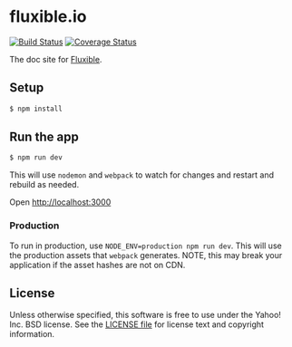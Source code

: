 # fluxible.io

[![Build Status](https://travis-ci.org/yahoo/fluxible.io.svg?branch=master)](https://travis-ci.org/yahoo/fluxible.io)
[![Coverage Status](https://coveralls.io/repos/yahoo/fluxible.io/badge.svg)](https://coveralls.io/r/yahoo/fluxible.io)

The doc site for [Fluxible](https://github.com/yahoo/fluxible).


## Setup

```bash
$ npm install
```

## Run the app

```bash
$ npm run dev
```

This will use `nodemon` and `webpack` to watch for changes and restart and
rebuild as needed.

Open [http://localhost:3000](http://localhost:3000)

### Production

To run in production, use `NODE_ENV=production npm run dev`. This will use the production
assets that `webpack` generates. NOTE, this may break your application if the asset hashes
are not on CDN.


## License

Unless otherwise specified, this software is free to use under the Yahoo! Inc.
BSD license. See the [LICENSE file][] for license text and copyright
information.

[LICENSE file]: https://github.com/yahoo/fluxible.io/blob/master/LICENSE.md
